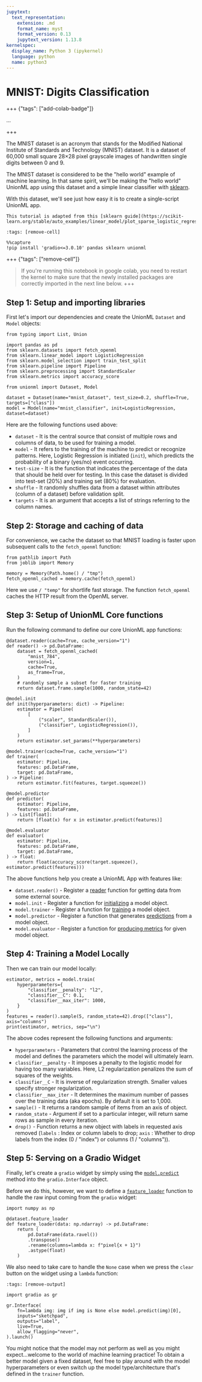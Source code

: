 ```yaml
---
jupytext:
  text_representation:
    extension: .md
    format_name: myst
    format_version: 0.13
    jupytext_version: 1.13.8
kernelspec:
  display_name: Python 3 (ipykernel)
  language: python
  name: python3
---
```


# MNIST: Digits Classification

+++ {"tags": ["add-colab-badge"]}

...

+++

The MNIST dataset is an acronym that stands for the Modified National Institute of Standards and Technology (MNIST) dataset. It is a dataset of 60,000 small square 28×28 pixel grayscale images of handwritten single digits between 0 and 9.

The MNIST dataset is considered to be the "hello world" example of machine learning. In that same spirit, we'll be making the "hello world" UnionML app using this dataset and a simple linear classifier with [sklearn](https://scikit-learn.org/stable/index.html).

With this dataset, we'll see just how easy it is to create a single-script UnionML app.

```{note}
This tutorial is adapted from this [sklearn guide](https://scikit-learn.org/stable/auto_examples/linear_model/plot_sparse_logistic_regression_mnist.html).
```

```{code-cell}
:tags: [remove-cell]

%%capture
!pip install 'gradio<=3.0.10' pandas sklearn unionml
```

+++ {"tags": ["remove-cell"]}
> If you're running this notebook in google colab, you need to restart the kernel to make sure that the newly installed packages are correctly imported in the next line below.
+++

## Step 1: Setup and importing libraries

First let's import our dependencies and create the UnionML `Dataset` and `Model` objects:

```{code-cell} ipython3
from typing import List, Union

import pandas as pd
from sklearn.datasets import fetch_openml
from sklearn.linear_model import LogisticRegression
from sklearn.model_selection import train_test_split
from sklearn.pipeline import Pipeline
from sklearn.preprocessing import StandardScaler
from sklearn.metrics import accuracy_score

from unionml import Dataset, Model

dataset = Dataset(name="mnist_dataset", test_size=0.2, shuffle=True, targets=["class"])
model = Model(name="mnist_classifier", init=LogisticRegression, dataset=dataset)
```

Here are the following functions used above:

- `dataset` - It is the central source that consist of multiple rows and columns of data, to be used for training a model.
- `model` - It refers to the training of the machine to predict or recognize patterns. Here, Logistic Regression is initiated (`init`), which predicts the probability of a binary (yes/no) event occurring.
- `test-size` - It is the function that indicates the percentage of the data that should be held over for testing. In this case the dataset is divided into test-set (20%) and training set (80%) for evaluation.
- `shuffle` - It randomly shuffles data from a dataset within attributes (column of a dataset) before validation split.
- `targets` - It is an argument that accepts a list of strings referring to the column names.

## Step 2: Storage and caching of data

For convenience, we cache the dataset so that MNIST loading is faster upon subsequent calls to the `fetch_openml` function:

```{code-cell} ipython3
from pathlib import Path
from joblib import Memory

memory = Memory(Path.home() / "tmp")
fetch_openml_cached = memory.cache(fetch_openml)
```

Here we use `/ "temp"` for shortlife fast storage. The function `fetch_openml` caches the HTTP result from the OpenML server.

## Step 3: Setup of UnionML Core functions

Run the following command to define our core UnionML app functions:

```{code-cell} ipython3
@dataset.reader(cache=True, cache_version="1")
def reader() -> pd.DataFrame:
    dataset = fetch_openml_cached(
        "mnist_784",
        version=1,
        cache=True,
        as_frame=True,
    )
    # randomly sample a subset for faster training
    return dataset.frame.sample(1000, random_state=42)

@model.init
def init(hyperparameters: dict) -> Pipeline:
    estimator = Pipeline(
        [
            ("scaler", StandardScaler()),
            ("classifier", LogisticRegression()),
        ]
    )
    return estimator.set_params(**hyperparameters)

@model.trainer(cache=True, cache_version="1")
def trainer(
    estimator: Pipeline,
    features: pd.DataFrame,
    target: pd.DataFrame,
) -> Pipeline:
    return estimator.fit(features, target.squeeze())

@model.predictor
def predictor(
    estimator: Pipeline,
    features: pd.DataFrame,
) -> List[float]:
    return [float(x) for x in estimator.predict(features)]

@model.evaluator
def evaluator(
    estimator: Pipeline,
    features: pd.DataFrame,
    target: pd.DataFrame,
) -> float:
    return float(accuracy_score(target.squeeze(), estimator.predict(features)))
```

The above functions help you create a UnionML App with features like:

- `dataset.reader()` - Register a [reader](https://unionml.readthedocs.io/en/latest/generated_api_reference/unionml.dataset.Dataset.html#unionml.dataset.Dataset.reader) function for getting data from some external source.
- `model.init` - Register a function for [initializing](https://unionml.readthedocs.io/en/latest/generated_api_reference/unionml.model.Model.html#unionml.model.Model.init) a model object.
- `model.trainer` - Register a function for [training](https://unionml.readthedocs.io/en/latest/generated_api_reference/unionml.model.Model.html#unionml.model.Model.trainer) a model object.
- `model.predictor` - Register a function that generates [predictions](https://unionml.readthedocs.io/en/latest/generated_api_reference/unionml.model.Model.html#unionml.model.Model.predictor) from a model object.
- `model.evaluator` - Register a function for [producing metrics](https://unionml.readthedocs.io/en/latest/generated_api_reference/unionml.model.Model.html#unionml.model.Model.evaluator) for given model object.

## Step 4: Training a Model Locally

Then we can train our model locally:

```{code-cell} ipython3
estimator, metrics = model.train(
    hyperparameters={
        "classifier__penalty": "l2",
        "classifier__C": 0.1,
        "classifier__max_iter": 1000,
    }
)
features = reader().sample(5, random_state=42).drop(["class"], axis="columns")
print(estimator, metrics, sep="\n")
```

The above codes represent the following functions and arguments:

- `hyperparameters` - Parameters that control the learning process of the model and defines the parameters which the model will ultimately learn.
- `classifier__penalty` - It imposes a penalty to the logistic model for having too many variables. Here, L2 regularization penalizes the sum of squares of the weights.
- `classifier__C` - It is inverse of regularization strength. Smaller values specify stronger regularization.
- `classifier__max_iter` - It determines the maximum number of passes over the training data (aka epochs). By default it is set to 1,000.
- `sample()` - It returns a random sample of items from an axis of object.
- `random_state` - Argument if set to a particular integer, will return same rows as sample in every iteration.
- `drop()` - Function returns a new object with labels in requested axis removed (`labels` : Index or column labels to drop; `axis` : Whether to drop labels from the index (0 / "index") or columns (1 / "columns")).

## Step 5: Serving on a Gradio Widget

Finally, let's create a `gradio` widget by simply using the [`model.predict`](https://unionml.readthedocs.io/en/latest/generated_api_reference/unionml.model.Model.html#unionml.model.Model.predict) method into the `gradio.Interface` object.

Before we do this, however, we want to define a [`feature_loader`](https://unionml.readthedocs.io/en/latest/dataset.html#feature-loader) function to handle the raw input coming from the `gradio` widget:

```{code-cell} ipython3
import numpy as np

@dataset.feature_loader
def feature_loader(data: np.ndarray) -> pd.DataFrame:
    return (
        pd.DataFrame(data.ravel())
        .transpose()
        .rename(columns=lambda x: f"pixel{x + 1}")
        .astype(float)
    )
```

We also need to take care to handle the `None` case when we press the `clear` button on the widget using a `lambda` function:

```{code-cell} ipython3
:tags: [remove-output]

import gradio as gr

gr.Interface(
    fn=lambda img: img if img is None else model.predict(img)[0],
    inputs="sketchpad",
    outputs="label",
    live=True,
    allow_flagging="never",
).launch()
```

You might notice that the model may not perform as well as you might expect...welcome to the world of machine learning practice! To obtain a better model given a fixed dataset, feel free to play around with the model hyperparameters or even switch up the model type/architecture that's defined in the `trainer` function.
